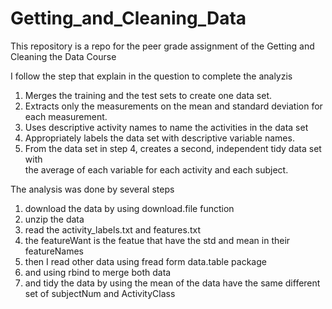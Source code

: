 # Getting_and_Cleaning_Data
This repository is a repo for the peer grade assignment of the Getting and Cleaning the Data Course

I follow the step that explain in the question to complete the analyzis
1. Merges the training and the test sets to create one data set.
2. Extracts only the measurements on the mean and standard deviation for each
   measurement.
3. Uses descriptive activity names to name the activities in the data set
4. Appropriately labels the data set with descriptive variable names.
5. From the data set in step 4, creates a second, independent tidy data set with  
   the average of each variable for each activity and each subject.
   
The analysis was done by several steps
1. download the data by using download.file function
2. unzip the data
3. read the activity_labels.txt and features.txt
4. the featureWant is the featue that have the std and mean in their featureNames
5. then I read other data using fread form data.table package
6. and using rbind to merge both data
7. and tidy the data by using the mean of the data have the same different set     of subjectNum and ActivityClass   